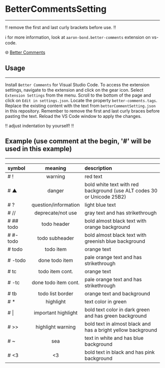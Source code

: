 # BetterCommentsSetting
---
‼️ remove the first and last curly brackets before use. ‼️

ℹ️ for more information, look at `aaron-bond.better-comments` extension on vs-code.

🌐 [Better Comments](https://marketplace.visualstudio.com/items?itemName=aaron-bond.better-comments)

## Usage
---
Install `Better Comments` for Visual Studio Code. To access the extension settings, navigate to the extension and click on the gear icon. Select `Extension Settings` from the menu. Scroll to the bottom of the page and click on `Edit in settings.json`. Locate the property `better-comments.tags`. Replace the existing content with the text from `betterCommentSetting.json` in this repository. Remember to remove the first and last curly braces before pasting the text. Reload the VS Code window to apply the changes.

‼️ adjust indentation by yourself! ‼️

## Example (use comment at the begin, '#' will be used in this example)
---
| symbol    | meaning              | description                                                            |
|:----------|:--------------------:|:-----------------------------------------------------------------------|
| # !       | warning              | red text                                                               |
| # ▲       | danger               | bold white text with red background (use ALT codes 30 or Unicode 25B2) |
| # ?       | question/information | light blue text                                                        |
| # //      | deprecate/not use    | gray text and has strikethrough                                        |
| # ## todo | todo header          | bold almost black text with orange background                          |
| # #- todo | todo subheader       | bold almost black text with greenish blue background                   |
| # todo    | todo item            | orange text                                                            |
| # -todo   | done todo item       | pale orange text and has strikethrough                                 |
| # tc      | todo item cont.      | orange text                                                            |
| # -tc     | done todo item cont. | pale orange text and has strikethrough                                 |
| # tb      | todo list border     | orange text and background                                             |
| # *       | highlight            | text color in green                                                    |
| # \|      | important highlight  | bold text color in dark green and has green background                 |
| # >>      | highlight warning    | bold text in almost black and has a bright yellow background           |
| # ~       | sea                  | text in white and has blue background                                  |
| # <3      | <3                   | bold text in black and has pink background                             |
